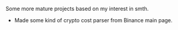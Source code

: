 Some more mature projects based on my interest in smth.

- Made some kind of crypto cost parser from Binance main page.
